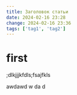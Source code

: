 ```yaml
---
title: Заголовок статьи
date: 2024-02-16 23:28
change: 2024-02-16 23:36
tags: ['tag1', 'tag2']
---
```

# first
;dlkjjjkfdls;fsajfkls


awdawd
w
da
d

